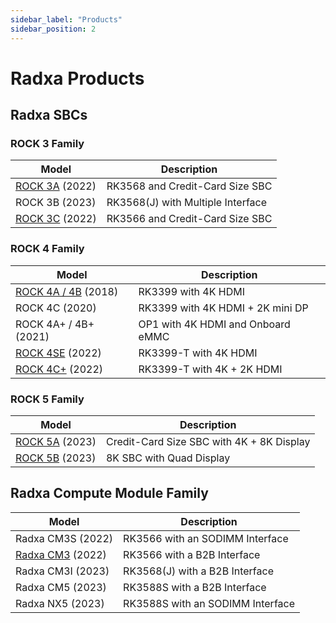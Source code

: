 ```yaml
---
sidebar_label: "Products"
sidebar_position: 2
---
```


# Radxa Products

## Radxa SBCs

### ROCK 3 Family

| Model                      | Description                       |
| -------------------------- | --------------------------------- |
| [ROCK 3A](/rock3a/) (2022) | RK3568 and Credit-Card Size SBC   |
| ROCK 3B (2023)             | RK3568(J) with Multiple Interface |
| [ROCK 3C](/rock3c/) (2022) | RK3566 and Credit-Card Size SBC   |

### ROCK 4 Family

| Model                                  | Description                       |
| -------------------------------------- | --------------------------------- |
| [ROCK 4A / 4B](/rock4/rock4ab/) (2018) | RK3399 with 4K HDMI               |
| ROCK 4C (2020)                         | RK3399 with 4K HDMI + 2K mini DP  |
| ROCK 4A+ / 4B+ (2021)                  | OP1 with 4K HDMI and Onboard eMMC |
| [ROCK 4SE](/rock4/rock4se/) (2022)     | RK3399-T with 4K HDMI             |
| [ROCK 4C+](/rock4/rock4c+/) (2022)     | RK3399-T with 4K + 2K HDMI        |

### ROCK 5 Family

| Model                            | Description                               |
| -------------------------------- | ----------------------------------------- |
| [ROCK 5A](/rock5/rock5a/) (2023) | Credit-Card Size SBC with 4K + 8K Display |
| [ROCK 5B](/rock5/rock5b/) (2023) | 8K SBC with Quad Display                  |

## Radxa Compute Module Family

| Model                                    | Description                      |
| ---------------------------------------- | -------------------------------- |
| Radxa CM3S (2022)                        | RK3566 with an SODIMM Interface  |
| [Radxa CM3](/compute-module/cm3/) (2022) | RK3566 with a B2B Interface      |
| Radxa CM3I (2023)                        | RK3568(J) with a B2B Interface   |
| Radxa CM5 (2023)                         | RK3588S with a B2B Interface     |
| Radxa NX5 (2023)                         | RK3588S with an SODIMM Interface |
